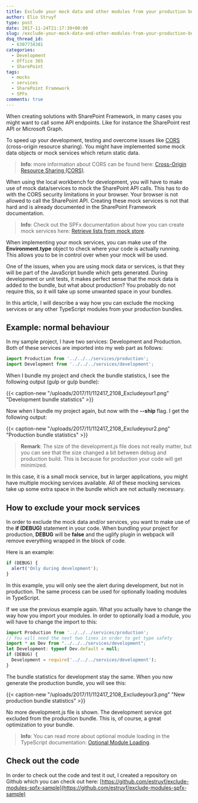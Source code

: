 ```yaml
---
title: Exclude your mock data and other modules from your production bundle in SPFx
author: Elio Struyf
type: post
date: 2017-11-24T21:17:39+00:00
slug: /exclude-your-mock-data-and-other-modules-from-your-production-bundle-in-spfx/
dsq_thread_id:
  - 6307734381
categories:
  - Development
  - Office 365
  - SharePoint
tags:
  - mocks
  - services
  - SharePoint Framework
  - SPFx
comments: true
---
```


When creating solutions with SharePoint Framework, in many cases you might want to call some API endpoints. Like for instance the SharePoint rest API or Microsoft Graph.

To speed up your development, testing and overcome issues like [CORS](https://developer.mozilla.org/en-US/docs/Web/HTTP/CORS) (cross-origin resource sharing). You might have implemented some mock data objects or mock services which return static data.

> **Info**: more information about CORS can be found here: [Cross-Origin Resource Sharing (CORS)](https://developer.mozilla.org/en-US/docs/Web/HTTP/CORS).

When using the local workbench for development, you will have to make use of mock data/services to mock the SharePoint API calls. This has to do with the CORS security limitations in your browser. Your browser is not allowed to call the SharePoint API. Creating these mock services is not that hard and is already documented in the SharePoint Framework documentation.

> **Info**: Check out the SPFx documentation about how you can create mock services here: [Retrieve lists from mock store](https://docs.microsoft.com/en-us/sharepoint/dev/spfx/web-parts/get-started/connect-to-sharepoint).

When implementing your mock services, you can make use of the **Environment.type** object to check where your code is actually running. This allows you to be in control over when your mock will be used.

One of the issues, when you are using mock data or services, is that they will be part of the JavaScript bundle which gets generated. During development or unit tests, it makes perfect sense that the mock data is added to the bundle, but what about production? You probably do not require this, so it will take up some unwanted space in your bundles.

In this article, I will describe a way how you can exclude the mocking services or any other TypeScript modules from your production bundles.

## Example: normal behaviour

In my sample project, I have two services: Development and Production. Both of these services are imported into my web part as follows:

```typescript
import Production from '../../../services/production';
import Development from '../../../services/development';
```

When I bundle my project and check the bundle statistics, I see the following output (gulp or gulp bundle):

{{< caption-new "/uploads/2017/11/112417_2108_Excludeyour1.png" "Development bundle statistics" >}}

Now when I bundle my project again, but now with the **--ship** flag. I get the following output:

{{< caption-new "/uploads/2017/11/112417_2108_Excludeyour2.png" "Production bundle statistics" >}}

> **Remark**: The size of the development.js file does not really matter, but you can see that the size changed a bit between debug and production build. This is because for production your code will get minimized.

In this case, it is a small mock service, but in larger applications, you might have multiple mocking services available. All of these mocking services take up some extra space in the bundle which are not actually necessary.

## How to exclude your mock services

In order to exclude the mock data and/or services, you want to make use of the **if (DEBUG)** statement in your code. When bundling your project for production, **DEBUG** will be **false** and the uglify plugin in webpack will remove everything wrapped in the block of code.

Here is an example:

```typescript
if (DEBUG) {
  alert('Only during development');
}
```

In this example, you will only see the alert during development, but not in production. The same process can be used for optionally loading modules in TypeScript.

If we use the previous example again. What you actually have to change the way how you import your modules. In order to optionally load a module, you will have to change the import to this:

```typescript
import Production from '../../../services/production';
// You will need the next two lines in order to get type safety
import * as Dev from "../../../services/development";
let Development: typeof Dev.default = null;
if (DEBUG) {
  Development = require('../../../services/development');
}
```

The bundle statistics for development stay the same. When you now generate the production bundle, you will see this:

{{< caption-new "/uploads/2017/11/112417_2108_Excludeyour3.png" "New production bundle statistics" >}}

No more development.js file is shown. The development service got excluded from the production bundle. This is, of course, a great optimization to your bundle.

> **Info**: You can read more about optional module loading in the TypeScript documentation: [Optional Module Loading](https://www.typescriptlang.org/docs/handbook/modules.html).


## Check out the code

In order to check out the code and test it out, I created a repository on Github which you can check out here: [https://github.com/estruyf/exclude-modules-spfx-sample](https://github.com/estruyf/exclude-modules-spfx-sample)